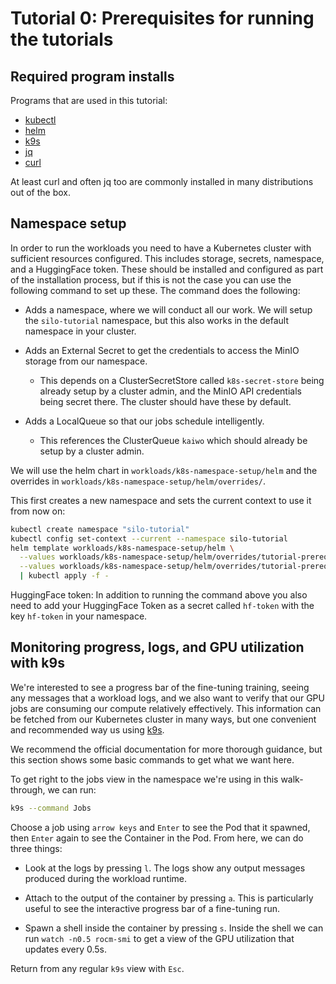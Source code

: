 # Tutorial 0: Prerequisites for running the tutorials

## Required program installs

Programs that are used in this tutorial:

* [kubectl](https://kubernetes.io/docs/tasks/tools/#kubectl)
* [helm](https://helm.sh/docs/intro/install/)
* [k9s](https://k9scli.io/topics/install/)
* [jq](https://jqlang.org/download/)
* [curl](https://everything.curl.dev/install/index.html)

At least curl and often jq too are commonly installed in many distributions out of the box.

## Namespace setup

In order to run the workloads you need to have a Kubernetes cluster with sufficient resources configured. This includes storage, secrets, namespace, and a HuggingFace token. These should be installed and configured as part of the installation process, but if this is not the case you can use the following command to set up these. The command does the following:

- Adds a namespace, where we will conduct all our work. We will setup the `silo-tutorial` namespace, but this also works in the default namespace in your cluster.

- Adds an External Secret to get the credentials to access the MinIO storage from our namespace.

  - This depends on a ClusterSecretStore called `k8s-secret-store` being already setup by a cluster admin, and the MinIO API credentials being secret there. The cluster should have these by default.

- Adds a LocalQueue so that our jobs schedule intelligently.

  - This references the ClusterQueue `kaiwo` which should already be setup by a cluster admin.

We will use the helm chart in `workloads/k8s-namespace-setup/helm` and the overrides in `workloads/k8s-namespace-setup/helm/overrides/`.

This first creates a new namespace and sets the current context to use it from now on:

```bash
kubectl create namespace "silo-tutorial"
kubectl config set-context --current --namespace silo-tutorial
helm template workloads/k8s-namespace-setup/helm \
  --values workloads/k8s-namespace-setup/helm/overrides/tutorial-prereqs-local-queue.yaml \
  --values workloads/k8s-namespace-setup/helm/overrides/tutorial-prereqs-storage-access-external-secret.yaml \
  | kubectl apply -f -
```

HuggingFace token: In addition to running the command above you also need to add your HuggingFace Token as a secret called `hf-token` with the key `hf-token` in your namespace.

## Monitoring progress, logs, and GPU utilization with k9s

We're interested to see a progress bar of the fine-tuning training, seeing any messages that a workload logs, and we also want to verify that our GPU jobs are consuming our compute relatively effectively. This information can be fetched from our Kubernetes cluster in many ways, but one convenient and recommended way us using [k9s](https://k9scli.io/).

We recommend the official documentation for more thorough guidance, but this section shows some basic commands to get what we want here.

To get right to the jobs view in the namespace we're using in this walk-through, we can run:

```bash
k9s --command Jobs
```

Choose a job using `arrow keys` and `Enter` to see the Pod that it spawned, then `Enter` again to see the Container in the Pod. From here, we can do three things:

- Look at the logs by pressing `l`. The logs show any output messages produced during the workload runtime.

- Attach to the output of the container by pressing `a`. This is particularly useful to see the interactive progress bar of a fine-tuning run.

- Spawn a shell inside the container by pressing `s`. Inside the shell we can run `watch -n0.5 rocm-smi` to get a view of the GPU utilization that updates every 0.5s.

Return from any regular `k9s` view with `Esc`.

